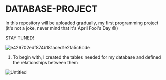 # DATABASE-PROJECT
In this repository will be uploaded gradually, my first programming project (it's not a joke, never mind that it's April Fool's Day :smiley:)

STAY TUNED!

![e426702edf874b181aced1e2fa5c6cde](https://user-images.githubusercontent.com/101529092/229294245-f332e772-d0e7-4bca-ac3f-18d3d4a46514.gif)

1. To begin with, I created the tables needed for my database and defined the relationships between them


![Untitled](https://user-images.githubusercontent.com/101529092/236323181-268526d0-6fe6-4afe-8a24-2c4d4c2eab68.png)

